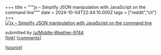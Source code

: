 +++
title = """jx – Simplify JSON manipulation with JavaScript on the command line"""
date = 2024-10-04T22:44:10.000Z
tags = ["reddit","cli"]
+++
[![jx – Simplify JSON manipulation with JavaScript on the command line](https://external-preview.redd.it/RJ0uvFDBrLil5FueBxCoIFMHD-hRlb3_eFAjUQPTdkQ.jpg?width=640&crop=smart&auto=webp&s=e627e13ee50e6430f190f9ebb43225ffd9ce7fff "jx – Simplify JSON manipulation with JavaScript on the command line")](https://www.reddit.com/r/commandline/comments/1fwbzv9/jx_simplify_json_manipulation_with_javascript_on/)

submitted by [/u/Middle-Weather-9744](https://www.reddit.com/user/Middle-Weather-9744)  
[\[link\]](https://github.com/TwoBitCoders/jx) [\[comments\]](https://www.reddit.com/r/commandline/comments/1fwbzv9/jx_simplify_json_manipulation_with_javascript_on/)

[[source]](https://www.reddit.com/r/commandline/comments/1fwbzv9/jx_simplify_json_manipulation_with_javascript_on/)
